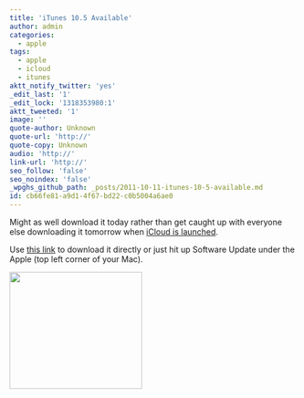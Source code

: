 ```yaml
---
title: 'iTunes 10.5 Available'
author: admin
categories:
  - apple
tags:
  - apple
  - icloud
  - itunes
aktt_notify_twitter: 'yes'
_edit_last: '1'
_edit_lock: '1318353980:1'
aktt_tweeted: '1'
image: ''
quote-author: Unknown
quote-url: 'http://'
quote-copy: Unknown
audio: 'http://'
link-url: 'http://'
seo_follow: 'false'
seo_noindex: 'false'
_wpghs_github_path: _posts/2011-10-11-itunes-10-5-available.md
id: cb66fe81-a9d1-4f67-bd22-c0b5004a6ae0
---
```

<p>Might as well download it today rather than get caught up with everyone else downloading it tomorrow when <a href="http://www.apple.com/icloud/">iCloud is launched</a>.</p>
<p>Use <a href="http://www.apple.com/itunes/download/">this link</a> to download it directly or just hit up Software Update under the Apple (top left corner of your Mac).</p>
<p><img src="https://chrisenns.com/wp-content/uploads/2011/10/Software-Update.png" alt="" title="Software Update" width="232" height="205" class="aligncenter size-full wp-image-19700" /></p>
